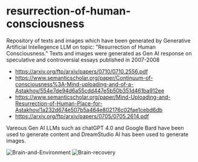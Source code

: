# resurrection-of-human-consciousness
Repository of texts and images which have been generated by Generative Artificial Intellegence LLM on topic: "Resurrection of Human Consciousness."
Texts and images were generated as Gen AI response on speculative and controversial essays published in 2007-2008 
- https://arxiv.org/ftp/arxiv/papers/0710/0710.2556.pdf
- https://www.semanticscholar.org/paper/Continuum-of-consciousness%3A-Mind-uploading-and-of-a-Astakhov/554e7de94d6a55cdd447e5b50b351d461ba912ee
- https://www.semanticscholar.org/paper/Mind-Uploading-and-Resurrection-of-Human-Place-for-Astakhov/1a232d674e507b5a464e802176c02fae1cebd6db
- https://arxiv.org/ftp/arxiv/papers/0705/0705.2614.pdf

Vareous Gen AI LLMs such as chatGPT 4.0 and Google Bard have been used to generate content and DreamStudio AI has been used to generate images.

![Brain-and-Environment](https://github.com/testpilot0/resurrection-of-human-consciousness/assets/43688445/95abf99f-3279-4843-b509-f241ff8dafdb)
![Brain-recovery](https://github.com/testpilot0/resurrection-of-human-consciousness/assets/43688445/1e467c98-928a-4a0e-bdf9-05c6e05236e7)
